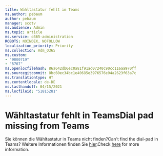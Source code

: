 ```yaml
---
title: Wähltastatur fehlt in Teams
ms.author: pebaum
author: pebaum
manager: scotv
ms.audience: Admin
ms.topic: article
ms.service: o365-administration
ROBOTS: NOINDEX, NOFOLLOW
localization_priority: Priority
ms.collection: Adm_O365
ms.custom:
- "9000719"
- "5707"
ms.openlocfilehash: 86a642db6ec0a81f91ad07240c90cc116aa970ff
ms.sourcegitcommit: 8bc60ec34bc1e40685e3976576e04a2623f63a7c
ms.translationtype: HT
ms.contentlocale: de-DE
ms.lasthandoff: 04/15/2021
ms.locfileid: "51815281"
---
```

# <a name="dial-pad-missing-from-teams"></a><span data-ttu-id="173b7-102">Wähltastatur fehlt in Teams</span><span class="sxs-lookup"><span data-stu-id="173b7-102">Dial pad missing from Teams</span></span>

<span data-ttu-id="173b7-103">Sie können die Wähltastatur in Teams nicht finden?</span><span class="sxs-lookup"><span data-stu-id="173b7-103">Can't find the dial-pad in Teams?</span></span> <span data-ttu-id="173b7-104">Weitere Informationen finden Sie [hier](https://docs.microsoft.com/alchemyinsights/teams-voice-dial-pad-missing).</span><span class="sxs-lookup"><span data-stu-id="173b7-104">Check [here](https://docs.microsoft.com/alchemyinsights/teams-voice-dial-pad-missing) for more information.</span></span>
